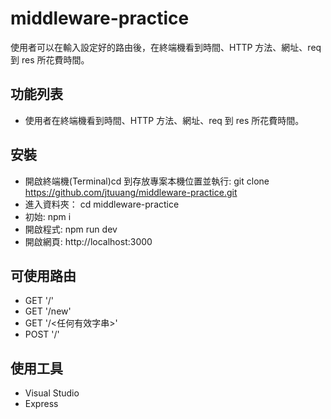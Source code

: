 # middleware-practice
使用者可以在輸入設定好的路由後，在終端機看到時間、HTTP 方法、網址、req 到 res 所花費時間。

## 功能列表
- 使用者在終端機看到時間、HTTP 方法、網址、req 到 res 所花費時間。

## 安裝
- 開啟終端機(Terminal)cd 到存放專案本機位置並執行: git clone https://github.com/jtuuang/middleware-practice.git
- 進入資料夾： cd middleware-practice
- 初始: npm i
- 開啟程式: npm run dev
- 開啟網頁: http://localhost:3000

## 可使用路由
- GET '/'
- GET '/new'
- GET '/<任何有效字串>'
- POST '/'

## 使用工具
- Visual Studio
- Express